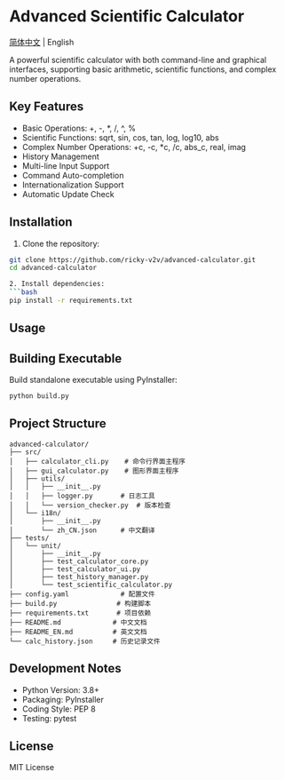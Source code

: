 # Advanced Scientific Calculator

[简体中文](README.md) | English

A powerful scientific calculator with both command-line and graphical interfaces, supporting basic arithmetic, scientific functions, and complex number operations.

## Key Features

- Basic Operations: +, -, *, /, ^, %
- Scientific Functions: sqrt, sin, cos, tan, log, log10, abs
- Complex Number Operations: +c, -c, *c, /c, abs_c, real, imag
- History Management
- Multi-line Input Support
- Command Auto-completion
- Internationalization Support
- Automatic Update Check

## Installation

1. Clone the repository:
```bash
git clone https://github.com/ricky-v2v/advanced-calculator.git
cd advanced-calculator

2. Install dependencies:
```bash
pip install -r requirements.txt
 ```

## Usage

## Building Executable
Build standalone executable using PyInstaller:

```bash
python build.py
 ```

## Project Structure
```plaintext
advanced-calculator/
├── src/
│   ├── calculator_cli.py    # 命令行界面主程序
│   ├── gui_calculator.py    # 图形界面主程序
│   ├── utils/
│   │   ├── __init__.py
│   │   ├── logger.py       # 日志工具
│   │   └── version_checker.py  # 版本检查
│   └── i18n/
│       ├── __init__.py
│       └── zh_CN.json      # 中文翻译
├── tests/
│   └── unit/
│       ├── __init__.py
│       ├── test_calculator_core.py
│       ├── test_calculator_ui.py
│       ├── test_history_manager.py
│       └── test_scientific_calculator.py
├── config.yaml             # 配置文件
├── build.py               # 构建脚本
├── requirements.txt       # 项目依赖
├── README.md             # 中文文档
├── README_EN.md          # 英文文档
└── calc_history.json     # 历史记录文件
 ```

## Development Notes
- Python Version: 3.8+
- Packaging: PyInstaller
- Coding Style: PEP 8
- Testing: pytest
## License
MIT License